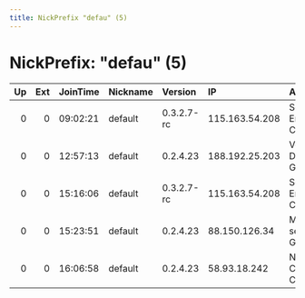```yaml
---
title: NickPrefix "defau" (5)
---
```


# NickPrefix: "defau" (5)

|   Up |   Ext | JoinTime   | Nickname   | Version    | IP             | AS                                | CC   |   ORp |   Dirp | OS      | Contact   |   eFamMembers |
|-----:|------:|:-----------|:-----------|:-----------|:---------------|:----------------------------------|:-----|------:|-------:|:--------|:----------|--------------:|
|    0 |     0 | 09:02:21   | default    | 0.3.2.7-rc | 115.163.54.208 | So-net Entertainment Corporation  | jp   | 62813 |      0 | Windows | None      |             1 |
|    0 |     0 | 12:57:13   | default    | 0.2.4.23   | 188.192.25.203 | Vodafone Kabel Deutschland GmbH   | de   |   443 |   9030 | Windows | None      |             1 |
|    0 |     0 | 15:16:06   | default    | 0.3.2.7-rc | 115.163.54.208 | So-net Entertainment Corporation  | jp   | 62813 |      0 | Windows | None      |             1 |
|    0 |     0 | 15:23:51   | default    | 0.2.4.23   | 88.150.126.34  | MDlink online service center GmbH | de   |   443 |   9030 | Windows | None      |             1 |
|    0 |     0 | 16:06:58   | default    | 0.2.4.23   | 58.93.18.242   | NTT Communications Corporation    | jp   |   443 |   9030 | Windows | None      |             1 |
